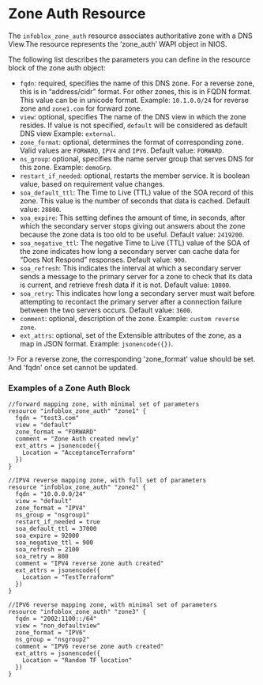 # Zone Auth Resource

The `infoblox_zone_auth` resource associates authoritative zone with a DNS View.The resource represents the ‘zone_auth’ WAPI object in NIOS.

The following list describes the parameters you can define in the resource block of the zone auth object:

* `fqdn`: required, specifies the name of this DNS zone. For a reverse zone, this is in “address/cidr” format.
For other zones, this is in FQDN format. This value can be in unicode format.
Example: `10.1.0.0/24` for reverse zone and `zone1.com` for forward zone.
* `view`: optional, specifies The name of the DNS view in which the zone resides. If value is not specified, `default` will be considered as default DNS view Example: `external`.
* `zone_format`: optional, determines the format of corresponding zone. Valid values are `FORWARD`, `IPV4` and `IPV6`. Default value: `FORWARD`.
* `ns_group`: optional, specifies the name server group that serves DNS for this zone. Example: `demoGrp`.
* `restart_if_needed`: optional, restarts the member service. It is boolean value, based on requirement value changes.
* `soa_default_ttl`: The Time to Live (TTL) value of the SOA record of this zone. This value is the number of seconds that data is cached. Default value: `28800`.
* `soa_expire`: This setting defines the amount of time, in seconds, after which the secondary server stops giving out answers about the zone because the zone data is too old to be useful. Default value: `2419200`.
* `soa_negative_ttl`: The negative Time to Live (TTL) value of the SOA of the zone indicates how long a secondary server can cache data for “Does Not Respond” responses. Default value: `900`.
* `soa_refresh`: This indicates the interval at which a secondary server sends a message to the primary server for a zone to check that its data is current, and retrieve fresh data if it is not. Default value: `10800`.
* `soa_retry`: This indicates how long a secondary server must wait before attempting to recontact the primary server after a connection failure between the two servers occurs. Default value: `3600`.
* `comment`: optional, description of the zone. Example: `custom reverse zone`.
* `ext_attrs`: optional, set of the Extensible attributes of the zone, as a map in JSON format. Example: `jsonencode({})`.

!> For a reverse zone, the corresponding 'zone_format' value should be set. And 'fqdn' once set cannot be updated.

### Examples of a Zone Auth Block

```hcl
//forward mapping zone, with minimal set of parameters
resource "infoblox_zone_auth" "zone1" {
  fqdn = "test3.com"
  view = "default"
  zone_format = "FORWARD"
  comment = "Zone Auth created newly"
  ext_attrs = jsonencode({
    Location = "AcceptanceTerraform"
  })
}

//IPV4 reverse mapping zone, with full set of parameters
resource "infoblox_zone_auth" "zone2" {
  fqdn = "10.0.0.0/24"
  view = "default"
  zone_format = "IPV4"
  ns_group = "nsgroup1"
  restart_if_needed = true
  soa_default_ttl = 37000
  soa_expire = 92000
  soa_negative_ttl = 900
  soa_refresh = 2100
  soa_retry = 800
  comment = "IPV4 reverse zone auth created"
  ext_attrs = jsonencode({
    Location = "TestTerraform"
  })
}

//IPV6 reverse mapping zone, with minimal set of parameters
resource "infoblox_zone_auth" "zone3" {
  fqdn = "2002:1100::/64"
  view = "non_defaultview"
  zone_format = "IPV6"
  ns_group = "nsgroup2"
  comment = "IPV6 reverse zone auth created"
  ext_attrs = jsonencode({
    Location = "Random TF location"
  })
}
```

